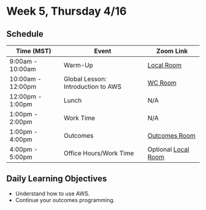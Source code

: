 # Week 5, Thursday 4/16

## Schedule
| Time (MST)                  | Event                             | Zoom Link                                    |
|-----------------------|-----------------------------------|----------------------------------------------|
| 9:00am - 10:00am | Warm-Up                 | [Local Room](https://generalassembly.zoom.us/j/4539501986?pwd=NVZoQ2s1NXRZckVoc0RkQ2NTbCs1Zz09) |
| 10:00am - 12:00pm | Global Lesson: Introduction to AWS | [WC Room](https://generalassembly.zoom.us/j/620270527)   |
| 12:00pm - 1:00pm | Lunch                       | N/A |
| 1:00pm - 2:00pm | Work Time | N/A |
| 1:00pm - 4:00pm  | Outcomes | [Outcomes Room](https://generalassembly.zoom.us/j/4863356769)   |
| 4:00pm - 5:00pm  | Office Hours/Work Time | Optional [Local Room](https://generalassembly.zoom.us/j/4539501986?pwd=NVZoQ2s1NXRZckVoc0RkQ2NTbCs1Zz09)   |

## Daily Learning Objectives
- Understand how to use AWS.
- Continue your outcomes programming.
